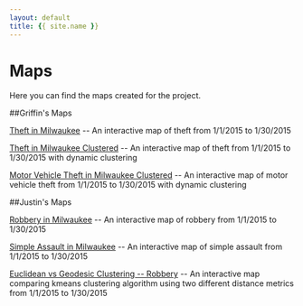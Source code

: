 ```yaml
---
layout: default
title: {{ site.name }}
---
```

# Maps

Here you can find the maps created for the project.

##Griffin's Maps

[Theft in Milwaukee](./theftmap.html) -- An interactive map of theft from 1/1/2015 to 1/30/2015

[Theft in Milwaukee Clustered](./theftMapd3.html) -- An interactive map of theft from 1/1/2015 to 1/30/2015 with dynamic clustering

[Motor Vehicle Theft in Milwaukee Clustered](./motorTheftMapd3.html) -- An interactive map of motor vehicle theft from 1/1/2015 to 1/30/2015 with dynamic clustering


##Justin's Maps

[Robbery in Milwaukee](./robbery.html) -- An interactive map of robbery from 1/1/2015 to 1/30/2015

[Simple Assault in Milwaukee](./simple_assault.html) -- An interactive map of simple assault from 1/1/2015 to 1/30/2015

[Euclidean vs Geodesic Clustering -- Robbery](./robbery-geodesic.html) -- An interactive map comparing kmeans clustering algorithm using two different distance metrics from 1/1/2015 to 1/30/2015
